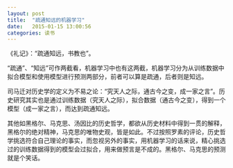 ```yaml
---
layout: post
title:  "疏通知远的机器学习"
date:   2015-01-15 13:00:56
categories: 读书 
---
```

《礼记》：“疏通知远，书教也”。

“疏通”、“知远”可作两截看，机器学习中也有这两截，机器学习分为从训练数据中拟合模型和使用模型进行预测两部分，前者可以算是疏通，后者则是知远。

司马迁对历史学的定义为不易之论：“究天人之际，通古今之变，成一家之言”。历史研究其实也是通过训练数据（究天人之际），拟合数据（通古今之变），得到一个模型（成一家之言），而达到疏通知远。

其他如黑格尔、马克思、汤因比的历史哲学，都欲从历史材料中得到一贯的解释，黑格尔的绝对精神，马克思的唯物史观，皆是如此。不过按照罗素的评论，历史哲学挑选符合自己理论的事实，而忽视另外的事实，用机器学习的话来说，精心挑选过的训练数据得到的模型会过拟合，用来做预言是不成的。黑格尔、马克思的预测就是个笑话。
